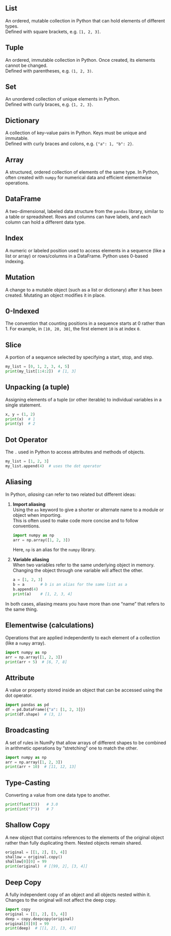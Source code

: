 ## List
An ordered, mutable collection in Python that can hold elements of different types.  
Defined with square brackets, e.g. `[1, 2, 3]`.

## Tuple
An ordered, immutable collection in Python. Once created, its elements cannot be changed.  
Defined with parentheses, e.g. `(1, 2, 3)`.

## Set
An unordered collection of unique elements in Python.  
Defined with curly braces, e.g. `{1, 2, 3}`.

## Dictionary
A collection of key–value pairs in Python. Keys must be unique and immutable.  
Defined with curly braces and colons, e.g. `{"a": 1, "b": 2}`.

## Array
A structured, ordered collection of elements of the same type. In Python, often created with `numpy` for numerical data and efficient elementwise operations.

## DataFrame
A two-dimensional, labeled data structure from the `pandas` library, similar to a table or spreadsheet. Rows and columns can have labels, and each column can hold a different data type.

## Index
A numeric or labeled position used to access elements in a sequence (like a list or array) or rows/columns in a DataFrame. Python uses 0-based indexing.

## Mutation
A change to a mutable object (such as a list or dictionary) after it has been created. Mutating an object modifies it in place.

## 0-Indexed
The convention that counting positions in a sequence starts at 0 rather than 1. For example, in `[10, 20, 30]`, the first element `10` is at index `0`.

## Slice
A portion of a sequence selected by specifying a start, stop, and step.  

```python
my_list = [0, 1, 2, 3, 4, 5]
print(my_list[1:4:2])  # [1, 3]
```

## Unpacking (a tuple)
Assigning elements of a tuple (or other iterable) to individual variables in a single statement.  

```python
x, y = (1, 2)
print(x)  # 1
print(y)  # 2
```

## Dot Operator
The `.` used in Python to access attributes and methods of objects.  

```python
my_list = [1, 2, 3]
my_list.append(4)  # uses the dot operator
```

## Aliasing

In Python, *aliasing* can refer to two related but different ideas:

1. **Import aliasing**  
   Using the `as` keyword to give a shorter or alternate name to a module or object when importing.  
   This is often used to make code more concise and to follow conventions.  

   ```python
   import numpy as np
   arr = np.array([1, 2, 3])
   ```

   Here, `np` is an alias for the `numpy` library.

2. **Variable aliasing**  
   When two variables refer to the same underlying object in memory.  
   Changing the object through one variable will affect the other.  

   ```python
   a = [1, 2, 3]
   b = a       # b is an alias for the same list as a
   b.append(4)
   print(a)    # [1, 2, 3, 4]
   ```

In both cases, aliasing means you have more than one “name” that refers to the same thing.

## Elementwise (calculations)
Operations that are applied independently to each element of a collection (like a `numpy` array).  

```python
import numpy as np
arr = np.array([1, 2, 3])
print(arr + 5)  # [6, 7, 8]
```

## Attribute
A value or property stored inside an object that can be accessed using the dot operator.  

```python
import pandas as pd
df = pd.DataFrame({"a": [1, 2, 3]})
print(df.shape)  # (3, 1)
```

## Broadcasting
A set of rules in NumPy that allow arrays of different shapes to be combined in arithmetic operations by “stretching” one to match the other.  

```python
import numpy as np
arr = np.array([1, 2, 3])
print(arr + 10)  # [11, 12, 13]
```

## Type-Casting
Converting a value from one data type to another.  

```python
print(float(3))   # 3.0
print(int("7"))   # 7
```

## Shallow Copy
A new object that contains references to the elements of the original object rather than fully duplicating them. Nested objects remain shared.  

```python
original = [[1, 2], [3, 4]]
shallow = original.copy()
shallow[0][0] = 99
print(original)  # [[99, 2], [3, 4]]
```

## Deep Copy
A fully independent copy of an object and all objects nested within it. Changes to the original will not affect the deep copy.  

```python
import copy
original = [[1, 2], [3, 4]]
deep = copy.deepcopy(original)
original[0][0] = 99
print(deep)  # [[1, 2], [3, 4]]
```
